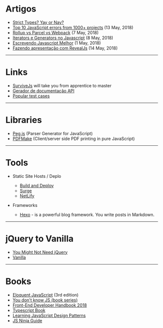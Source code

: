 # Artigos

- [Strict Types? Yay or Nay?](https://codeburst.io/strict-types-typescript-flow-javascript-to-be-or-not-to-be-959d2d20c007)
- [Top 10 JavaScript errors from 1000+ projects](https://codeburst.io/top-10-javascript-errors-from-1000-projects-and-how-to-avoid-them-2956ce008437) (13 May, 2018)
- [Rollup vs Parcel vs Webpack](https://x-team.com/blog/rollup-webpack-parcel-comparison/?utm_source=xweekly&utm_medium=xweekly&utm_campaign=xweekly) (7 May, 2018)
- [Iterators e Generators no Javascript](https://medium.com/@carlosrberto/iterators-e-generators-no-javascript-89193fe6d0f8) (8 May, 2018)
- [Escrevendo Javascript Melhor](https://udgwebdev.com/escrevendo-javascript-melhor-parte-7/) (1 May, 2018)
- [Fazendo apresentação com RevealJs](https://medium.com/code-prestige/revealjs-b20f83eaf104) (14 May, 2018)

----

# Links

- [SurviveJs](https://survivejs.com/) will take you from apprentice to master
- [Gerador de documentação API](https://github.com/lord/slate)
- [Popular test cases](https://jsperf.com/popular)

---

# Libraries

- [Peg.js](https://pegjs.org) (Parser Generator for JavaScript)
- [PDFMake](http://pdfmake.org) (Client/server side PDF printing in pure JavaScript)

---

# Tools

* Static Site Hosts / Deplo
    - [Build and Deploy](https://repl.it/)
    - [Surge](http://surge.sh/)
    - [NetLify](netlify.com)

* Frameworks
    - [Hexo](https://hexo.io/) - is a powerful blog framework. You write posts in Markdown.

---

# jQuery to Vanilla

- [You Might Not Need jQuery](http://youmightnotneedjquery.com/)
- [Vanilla](http://codeblog.cz/vanilla/)

----

# Books

- [Eloquent JavaScript](https://eloquentjavascript.net/) (3rd edition)
- [You don't know JS (book series)](https://github.com/getify/You-Dont-Know-JS)
- [Front-End Developer Handbook 2018](https://github.com/FrontendMasters/front-end-handbook-2018)
- [Typescript Book](https://github.com/basarat/typescript-book)
- [Learning JavaScript Design Patterns](https://addyosmani.com/resources/essentialjsdesignpatterns/book/)
- [JS Ninja Guide](https://sintra-fe.gitbooks.io/js-ninja-guide/content/)